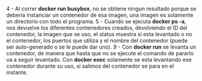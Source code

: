 4 - Al correr **docker run busybox**, no se obtiene ningun resultado porque se deberia instanciar un contenedor de esa imagen, una
imagen es solamente un directorio con todo el programa.
5 - Cuando se ejecuta **docker ps -a**, nos devuelve los diferentes contenedores creados, devolviendo el ID del contenedor, la imagen que
se uso, el status muestra si esta levantado o no el contenedor, los puertos que utiliza y el nombre del contenedor (puede ser auto-generado
o se le puede dar uno).
9 - Con **docker run** se levanta un contenedor, de manera que hasta que no se ejecute el comando de pararlo va a seguir levantado.
Con **docker exec** solamente se esta levantando ese contenedor durante su uso, si salimos del contenedor se para en el instante.
